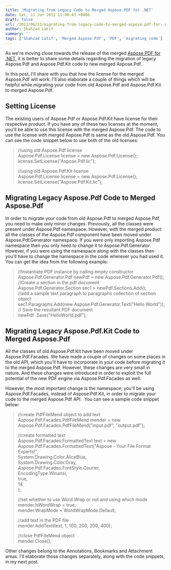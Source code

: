 ```yaml
---
title: 'Migrating from Legacy Code to Merged Aspose.PDF for .NET'
date: Sat, 11 Jun 2011 11:00:43 +0000
draft: false
url: /2011/06/11/migrating-from-legacy-code-to-merged-aspose.pdf-for-.net/
author: Shahzad Latif
summary: ''
tags: ['Shahzad Latif', 'Merged Aspose.Pdf', 'PDF', 'migrating code']
---
```


As we're moving close towards the release of the merged [Aspose.PDF for .NET][1], it is better to share some details regarding the migration of legacy Aspose.Pdf and Aspose.Pdf.Kit code to new merged Aspose.Pdf.

In this post, I'll share with you that how the license for the merged Aspose.Pdf will work. I'll also elaborate a couple of things which will be helpful while migrating your code from old Aspose.Pdf and Aspose.Pdf.Kit to merged Aspose.Pdf.

## Setting License

The existing users of Aspose.Pdf or Aspose.Pdf.Kit have license for their respective product. If you have any of these two licenses at the moment, you'll be able to use this license with the merged Aspose.Pdf. The code to use the license with merged Aspose.Pdf is same as the old Aspose.Pdf. You can see the code snippet below to use both of the old licenses:

> //using old Aspose.Pdf license  
> Aspose.Pdf.License license = new Aspose.Pdf.License();  
> license.SetLicense("Aspose.Pdf.lic");
> 
> //using old Aspose.Pdf.Kit license  
> Aspose.Pdf.License license = new Aspose.Pdf.License();  
> license.SetLicense("Aspose.Pdf.Kit.lic");

## Migrating Legacy Aspose.Pdf Code to Merged Aspose.Pdf

In order to migrate your code from old Aspose.Pdf to merged Aspose.Pdf, you need to make only minor changes. Previously, all the classes were present under Aspose.Pdf namespace. However, with the merged product all the classes of the Aspose.Pdf component have been moved under Aspose.Pdf.Generator namespace. If you were only importing Aspose.Pdf namespace then you only need to change it to Aspose.Pdf.Generator. However, if you were using the namespace along with the classes then you'll have to change the namespace in the code wherever you had used it. You can get the idea from the following example:

> //Instantiate PDF instance by calling empty constructor  
> Aspose.Pdf.Generator.Pdf newPdf = new Aspose.Pdf.Generator.Pdf();  
> //Create a section in the pdf document  
> Aspose.Pdf.Generator.Section sec1 = newPdf.Sections.Add();  
> //add a sample text paragraph to paragraphs collection of section object  
> sec1.Paragraphs.Add(new Aspose.Pdf.Generator.Text("Hello World"));  
> // Save the resultant PDF document  
> newPdf .Save("HelloWorld.pdf");

## Migrating Legacy Aspose.Pdf.Kit Code to Merged Aspose.Pdf

All the classes of old Aspose.Pdf.Kit have been moved under Aspose.Pdf.Facades. We have made a couple of changes on some places in the old API, which you'll have to incorporate in your code before migrating it to the merged Aspose.Pdf. However, these changes are very small in nature. And these changes were introduced in order to exploit the full potential of the new PDF engine via Aspose.Pdf.Facades as well.

However, the most important change is the namespace; you'll be using Aspose.Pdf.Facades, instead of Aspose.Pdf.Kit, in order to migrate your code to the merged Aspose.Pdf API.  You can see a sample code snippet below:

> //create PdfFileMend object to add text  
> Aspose.Pdf.Facades.PdfFileMend mender = new Aspose.Pdf.Facades.PdfFileMend("input.pdf", "output.pdf");
> 
> //create formatted text  
> Aspose.Pdf.Facades.FormattedText text = new Aspose.Pdf.Facades.FormattedText("Aspose - Your File Format Experts!",  
> System.Drawing.Color.AliceBlue,  
> System.Drawing.Color.Gray,  
> Aspose.Pdf.Facades.FontStyle.Courier,  
> EncodingType.Winansi,  
> true,  
> 14  
> );
> 
> //set whether to use Word Wrap or not and using which mode  
> mender.IsWordWrap = true;  
> mender.WrapMode = WordWrapMode.Default;
> 
> //add text in the PDF file  
> mender.AddText(text, 1, 100, 200, 200, 400);
> 
> //close PdfFileMend object  
> mender.Close();

Other changes belong to the Annotations, Bookmarks and Attachment areas. I'll elaborate those changes separately, along with the code snippets, in my next post.




[1]: https://products.aspose.com/pdf



